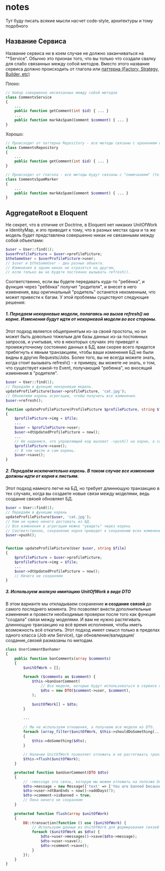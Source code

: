 # notes
Тут буду писать всякие мысли насчет code-style, архитектуры и тому подобного

## Название Сервиса
Название сервиса ни в коем случае не должно заканчиваться на "*Service". Обычно это признак того,
что вы только что создали свалку для слабо связанных между собой методов.
Вместо этого название сервиса должно происходить от глагола или [паттерна (Factory, Strategy, Builder, etc)](https://en.wikipedia.org/wiki/Software_design_pattern)

Плохо:
```php
// Набор совершенно несвязанных между собой методов
class CommentsService
{
    ...
    public function getComment(int $id) { ... }
    ...
    public function markAsSpam(Comment $comment) { ... }
}
```

Хорошо:
```php
// Происходит от паттерна Repository - все методы связаны с хранением объектов одного типа
class CommentsRepository
{
    ...
    public function getComment(int $id) { ... }
}

// Происходит от глагола - все методы будут связаны с "помечанием" (to mark) комментариев как "спам"
class CommentsSpamMarker
{
    ...
    public function markAsSpam(Comment $comment) { ... }
}
```

## AggregateRoot в Eloquent
Не секрет, что в отличие от Doctrine, в Eloquent нет никаких UnitOfWork и IdentityMap,
и это приводит к тому, что в разных местах одна и та же модель
будет представлена совершенно никак не связанными между собой объектами:
```php
$user = User::find(1);
$userProfilePicture = $user->profilePicture;
$theSameUser = $userProfilePicture->user; 
// $user и $theSameUser - два разных объекта.
// Изменения в одном никак не отразятся на другом,
// если только вы не будете постоянно вызывать refresh().
```
Соответственно, если вы будете передавать куда-то "ребёнка", и функция через "ребёнка" получит "родителя", и внесет в него изменения, ваш оригинальный "родитель" останется неизменным, что может привести к багам. У этой проблемы существуют следующие решения:

##### 1. Передаем некорневые модели, полагаясь на вызов refresh() на корне. Изменения будут идти от некорневой модели во все стороны.

Этот подход является общепринятым из-за своей простоты, но он может быть довольно тяжелым для базы данных из-за постоянных запросов, и учитывая, что в некоторых случаях это приведет к промежуточному состоянию данных в БД, вам скорее всего придется прибегнуть к явным транзакциям, чтобы ваши изменения БД не были видны в других Requests/Jobs. Более того, вы не всегда можете знать, когда стоит вызывать refresh() - к примеру, вы можете не знать, о том, что существует какой-то Event, получающий "ребенка", но вносящий изменения в "родителя".
```php
$user = User::find(1);
// Передаём в функцию некорневую модель.
updateProfilePicture($user->profilePicture, 'cat.jpg');
// Обновляем корень агрегации, чтобы получить все изменения.
$user->refresh();

function updateProfilePicture(ProfilePicture $profilePicture, string $file)
{
    $profilePicture->img = $file;
    ...
    $user = $profilePicture->user;
    $user->dtUpdatedProfilePicture = now();
    ...
    // Не надеемся, что управляющий код вызовет ->push() на корне, а сохраняем всё прямо на месте. 
    $profilePicture->save();
    // В том числе и сам корень.
    $user->save();
}
```

##### 2. Передаём исключительно корень. В таком случае все изменения должны идти от корня к листьям.

Этот подход намного легче на БД, но требует длиннющую транзакцию в тех случаях, когда вы создаете новые связи между моделями, ведь создание связей обновляет БД.
```php
$user = User::find(1);
// Передаём в функцию корень
updateProfilePicture($user, 'cat.jpg');
// Нам не нужно ничего доставать из БД.
// Все изменения в агрегации можно "увидеть" через корень
// Соответственно, сохранение корня приведет к сохранению всех изменений.
$user->push();


function updateProfilePicture(User $user, string $file)
{
    $profilePicture = $user->profilePicture;
    $profilePicture->img = $file;
    ...
    $user->dtUpdatedProfilePicture = now();
    // Ничего не сохраняем
}
```

##### 3. Используем жалкую имитацию UnitOfWork в виде DTO
В этом варианте мы откладываем сохранение __и создание связей__ до самого последнего момента. Это позволяет внести дополнительные изменения и провести необходимые проверки после того как функция "создала" связи между моделями. И вам не нужно растягивать длиннющую транзакцию на всё время исполнения, чтобы иметь возможность всё откатить. Этот подход имеет смысл только в пределах одного класса (Job или Service), где обновление/валидация/создание_связей размазаны по методам.
```php
class UserCommentBanhamer
{
    public function banComments(array $comments)
    {
        $unitOfWork = [];
    
        foreach ($comments as $comment) {
            $this->banUserComment(
                // Все модели, которые будут использоваться в сервисе лежат в DTO.
                $dto = new DTO($comment->user, $comment),
            );
            
            $unitOfWork[] = $dto;
        }
        
        ...
        
        // Мы не используем отношения, а получаем все модели из DTO.
        foreach (array_filter($unitOfWork, $this->shouldDoSomething(...)) as $dto)
        {
            $this->doSomething($dto);
        }
        
        // Наличие UnitOfWork позволяет отложить и не растягивать транзакцию на всё время исполнения
        $this->flush($unitOfWork);
    }

    protected function banUserComment(DTO $dto)
    {
        // ->message это связь, которую мы можем отложить на попозже благодаря UnitOfWork
        $dto->message = new Message(['text' => ['You are banned because of your', new BBLink('comment', route('comments', [$dto->comment->id]))]]);
        $dto->user->dtBanEnds = now()->addDays(7);
        $dto->comment->isBanned = true;
        // Пока ничего не сохраняем
    }
    
    protected function flush(array $unitOfWork)
    {
        DB::transaction(function () use ($unitOfWork) {
            // Используем данные из UnitOfWork для формирования связей между моделями
            foreach ($unitOfWork as $dto) {
                $dto->user->messages()->save($dto->message);
                $dto->user->save();
                $dto->comment->save();
            }
        });
    }
}





